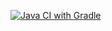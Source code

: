 [![Java CI with Gradle](https://github.com/Evgen0901/Patterns01/actions/workflows/gradle.yml/badge.svg)](https://github.com/Evgen0901/Patterns01/actions/workflows/gradle.yml)
